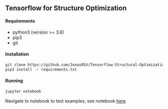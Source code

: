 
Tensorflow for Structure Optimization
---

#### Requirements

- python3 (version >= 3.6)
- pip3
- git


#### Installation
```bash
git clone https://github.com/JonasRSV/Tensorflow-Structural-Optimization-Example && cd Tensorflow-Structural-Optimization-Example
pip3 install -r requirements.txt
```

#### Running

```bash
jupyter notebook
```

Navigate to notebook to test examples, see notebook [here](https://github.com/JonasRSV/Tensorflow-Structural-Optimization-Example/blob/master/demo-stress-conditions.ipynb)
